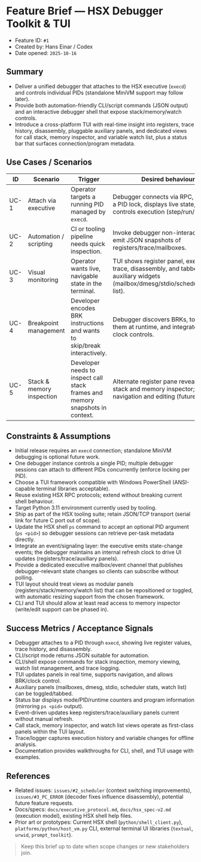 # Feature Brief — HSX Debugger Toolkit & TUI

- Feature ID: `#1`
- Created by: Hans Einar / Codex
- Date opened: `2025-10-16`

## Summary
- Deliver a unified debugger that attaches to the HSX executive (`execd`) and controls individual PIDs (standalone MiniVM support may follow later).
- Provide both automation-friendly CLI/script commands (JSON output) and an interactive debugger shell that expose stack/memory/watch controls.
- Introduce a cross-platform TUI with real-time insight into registers, trace history, disassembly, pluggable auxiliary panels, and dedicated views for call stack, memory inspector, and variable watch list, plus a status bar that surfaces connection/program metadata.

## Use Cases / Scenarios
| ID | Scenario | Trigger | Desired behaviour |
|----|----------|---------|-------------------|
| UC-1 | Attach via executive | Operator targets a running PID managed by `execd`. | Debugger connects via RPC, acquires a PID lock, displays live state, and controls execution (step/run/break). |
| UC-2 | Automation / scripting | CI or tooling pipeline needs quick inspection. | Invoke debugger non-interactively; emit JSON snapshots of registers/trace/mailboxes. |
| UC-3 | Visual monitoring | Operator wants live, navigable state in the terminal. | TUI shows register panel, execution trace, disassembly, and tabbed auxiliary widgets (mailbox/dmesg/stdio/scheduler/watch list). |
| UC-4 | Breakpoint management | Developer encodes BRK instructions and wants to skip/break interactively. | Debugger discovers BRKs, toggles them at runtime, and integrates with clock controls. |
| UC-5 | Stack & memory inspection | Developer needs to inspect call stack frames and memory snapshots in context. | Alternate register pane reveals call stack and memory inspector; supports navigation and editing (future). |

## Constraints & Assumptions
- Initial release requires an `execd` connection; standalone MiniVM debugging is optional future work.
- One debugger instance controls a single PID; multiple debugger sessions can attach to different PIDs concurrently (enforce locking per PID).
- Choose a TUI framework compatible with Windows PowerShell (ANSI-capable terminal libraries acceptable).
- Reuse existing HSX RPC protocols; extend without breaking current shell behaviour.
- Target Python 3.11 environment currently used by tooling.
- Ship as part of the HSX tooling suite; retain JSON/TCP transport (serial link for future C port out of scope).
- Update the HSX shell `ps` command to accept an optional PID argument (`ps <pid>`) so debugger sessions can retrieve per-task metadata directly.
- Integrate an event/signaling layer: the executive emits state-change events; the debugger maintains an internal refresh clock to drive UI updates (registers/trace/auxiliary panels).
- Provide a dedicated executive mailbox/event channel that publishes debugger-relevant state changes so clients can subscribe without polling.
- TUI layout should treat views as modular panels (registers/stack/memory/watch list) that can be repositioned or toggled, with automatic resizing support from the chosen framework.
- CLI and TUI should allow at least read access to memory inspector (write/edit support can be phased in).

## Success Metrics / Acceptance Signals
- Debugger attaches to a PID through `execd`, showing live register values, trace history, and disassembly.
- CLI/script mode returns JSON suitable for automation.
- CLI/shell expose commands for stack inspection, memory viewing, watch list management, and trace logging.
- TUI updates panels in real time, supports navigation, and allows BRK/clock control.
- Auxiliary panels (mailboxes, dmesg, stdio, scheduler stats, watch list) can be toggled/tabbed.
- Status bar displays mode/PID/runtime counters and program information (mirroring `ps <pid>` output).
- Event-driven updates keep registers/trace/auxiliary panels current without manual refresh.
- Call stack, memory inspector, and watch list views operate as first-class panels within the TUI layout.
- Trace/logger captures execution history and variable changes for offline analysis.
- Documentation provides walkthroughs for CLI, shell, and TUI usage with examples.

## References
- Related issues: `issues/#2_scheduler` (context switching improvements), `issues/#3_PC_ERROR` (decoder fixes influence disassembly), potential future feature requests.
- Docs/specs: `docs/executive_protocol.md`, `docs/hsx_spec-v2.md` (execution model), existing HSX shell help files.
- Prior art or prototypes: Current HSX shell (`python/shell_client.py`), `platforms/python/host_vm.py` CLI, external terminal UI libraries (`textual`, `urwid`, `prompt_toolkit`).

> Keep this brief up to date when scope changes or new stakeholders join.
